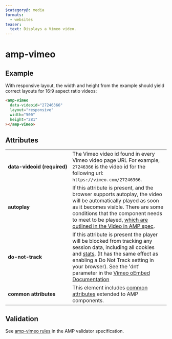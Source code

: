 ```yaml
---
$category@: media
formats:
  - websites
teaser:
  text: Displays a Vimeo video.
---
```


<!---
Copyright 2015 The AMP HTML Authors. All Rights Reserved.

Licensed under the Apache License, Version 2.0 (the "License");
you may not use this file except in compliance with the License.
You may obtain a copy of the License at

      http://www.apache.org/licenses/LICENSE-2.0

Unless required by applicable law or agreed to in writing, software
distributed under the License is distributed on an "AS-IS" BASIS,
WITHOUT WARRANTIES OR CONDITIONS OF ANY KIND, either express or implied.
See the License for the specific language governing permissions and
limitations under the License.
-->

# amp-vimeo

## Example

With responsive layout, the width and height from the example should yield correct layouts for 16:9 aspect ratio videos:

```html
<amp-vimeo
  data-videoid="27246366"
  layout="responsive"
  width="500"
  height="281"
></amp-vimeo>
```

## Attributes

<table>
  <tr>
    <td width="40%"><strong>data-videoid (required)</strong></td>
    <td>The Vimeo video id found in every Vimeo video page URL For example, <code>27246366</code> is the video id for the following url: <code>https://vimeo.com/27246366</code>.</td>
  </tr>
  <tr>
    <td width="40%"><strong>autoplay</strong></td>
    <td>If this attribute is present, and the browser supports autoplay, the video will be automatically
played as soon as it becomes visible. There are some conditions that the component needs to meet
to be played, <a href="https://github.com/ampproject/amphtml/blob/main/docs/spec/amp-video-interface.md#autoplay">which are outlined in the Video in AMP spec</a>.</td>
  </tr>
  <tr>
    <td width="40%"><strong>do-not-track</strong></td>
    <td>If this attribute is present the player will be blocked from tracking any session data, including all cookies and
    <a href="https://vimeo.com/stats">stats</a>. (It has the same effect as enabling a Do Not Track setting in your browser).
    See the 'dnt' parameter in the <a href="https://developer.vimeo.com/api/oembed/videos">Vimeo oEmbed Documentation</a></td>
  </tr>
  <tr>
    <td width="40%"><strong>common attributes</strong></td>
    <td>This element includes <a href="https://amp.dev/documentation/guides-and-tutorials/learn/common_attributes">common attributes</a> extended to AMP components.</td>
  </tr>
</table>

## Validation

See [amp-vimeo rules](https://github.com/ampproject/amphtml/blob/main/extensions/amp-vimeo/validator-amp-vimeo.protoascii) in the AMP validator specification.
